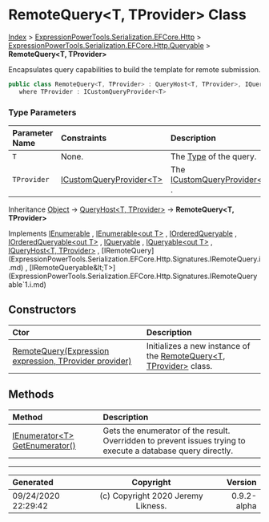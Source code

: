﻿# RemoteQuery&lt;T, TProvider> Class

[Index](../index.md) > [ExpressionPowerTools.Serialization.EFCore.Http](ExpressionPowerTools.Serialization.EFCore.Http.a.md) > [ExpressionPowerTools.Serialization.EFCore.Http.Queryable](ExpressionPowerTools.Serialization.EFCore.Http.Queryable.n.md) > **RemoteQuery<T, TProvider>**

Encapsulates query capabilities to build the template for remote submission.

```csharp
public class RemoteQuery<T, TProvider> : QueryHost<T, TProvider>, IQueryHost<T, TProvider>, IRemoteQueryable<T>
   where TProvider : ICustomQueryProvider<T>
```

### Type Parameters

| Parameter Name | Constraints | Description |
| :-- | :-- | :-- |
| `T` | None. | The [Type](https://docs.microsoft.com/dotnet/api/system.type) of the query. |
| `TProvider` | [ICustomQueryProvider&lt;T>](ExpressionPowerTools.Core.Signatures.ICustomQueryProvider`1.i.md) | The [ICustomQueryProvider&lt;T>](ExpressionPowerTools.Core.Signatures.ICustomQueryProvider`1.i.md) . |

Inheritance [Object](https://docs.microsoft.com/dotnet/api/system.object) → [QueryHost&lt;T, TProvider>](ExpressionPowerTools.Core.Hosts.QueryHost`2.cs.md) → **RemoteQuery&lt;T, TProvider>**

Implements  [IEnumerable](https://docs.microsoft.com/dotnet/api/system.collections.ienumerable) ,  [IEnumerable&lt;out T>](https://docs.microsoft.com/dotnet/api/system.collections.generic.ienumerable-1) ,  [IOrderedQueryable](https://docs.microsoft.com/dotnet/api/system.linq.iorderedqueryable) ,  [IOrderedQueryable&lt;out T>](https://docs.microsoft.com/dotnet/api/system.linq.iorderedqueryable-1) ,  [IQueryable](https://docs.microsoft.com/dotnet/api/system.linq.iqueryable) ,  [IQueryable&lt;out T>](https://docs.microsoft.com/dotnet/api/system.linq.iqueryable-1) ,  [IQueryHost&lt;T, TProvider>](ExpressionPowerTools.Core.Signatures.IQueryHost`2.i.md) ,  [IRemoteQuery](ExpressionPowerTools.Serialization.EFCore.Http.Signatures.IRemoteQuery.i.md) ,  [IRemoteQueryable&lt;T>](ExpressionPowerTools.Serialization.EFCore.Http.Signatures.IRemoteQueryable`1.i.md) 

## Constructors

| Ctor | Description |
| :-- | :-- |
| [RemoteQuery(Expression expression, TProvider provider)](ExpressionPowerTools.Serialization.EFCore.Http.Queryable.RemoteQuery`2.ctor.md#remotequeryexpression-expression-tprovider-provider) | Initializes a new instance of the [RemoteQuery&lt;T, TProvider>](ExpressionPowerTools.Serialization.EFCore.Http.Queryable.RemoteQuery`2.cs.md) class. |
## Methods

| Method | Description |
| :-- | :-- |
| [IEnumerator&lt;T> GetEnumerator()](ExpressionPowerTools.Serialization.EFCore.Http.Queryable.RemoteQuery`2.GetEnumerator.m.md) | Gets the enumerator of the result. Overridden to prevent issues trying to execute            a database query directly. |

---

| Generated | Copyright | Version |
| :-- | :-: | --: |
| 09/24/2020 22:29:42 | (c) Copyright 2020 Jeremy Likness. | 0.9.2-alpha |
